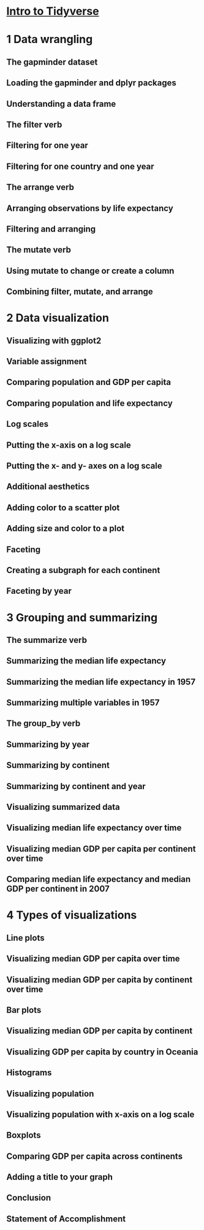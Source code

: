# [Intro to Tidyverse](https://app.datacamp.com/learn/courses/introduction-to-the-tidyverse)



# 1 Data wrangling



## The gapminder dataset

## Loading the gapminder and dplyr packages

## Understanding a data frame

## The filter verb

## Filtering for one year

## Filtering for one country and one year

## The arrange verb

## Arranging observations by life expectancy

## Filtering and arranging

## The mutate verb

## Using mutate to change or create a column

## Combining filter, mutate, and arrange


# 2 Data visualization



## Visualizing with ggplot2

## Variable assignment

## Comparing population and GDP per capita

## Comparing population and life expectancy

## Log scales

## Putting the x-axis on a log scale

## Putting the x- and y- axes on a log scale

## Additional aesthetics

## Adding color to a scatter plot

## Adding size and color to a plot

## Faceting

## Creating a subgraph for each continent

## Faceting by year


# 3 Grouping and summarizing



## The summarize verb

## Summarizing the median life expectancy

## Summarizing the median life expectancy in 1957

## Summarizing multiple variables in 1957

## The group_by verb

## Summarizing by year

## Summarizing by continent

## Summarizing by continent and year

## Visualizing summarized data

## Visualizing median life expectancy over time

## Visualizing median GDP per capita per continent over time

## Comparing median life expectancy and median GDP per continent in 2007


# 4 Types of visualizations



## Line plots

## Visualizing median GDP per capita over time

## Visualizing median GDP per capita by continent over time

## Bar plots

## Visualizing median GDP per capita by continent

## Visualizing GDP per capita by country in Oceania

## Histograms

## Visualizing population

## Visualizing population with x-axis on a log scale

## Boxplots

## Comparing GDP per capita across continents

## Adding a title to your graph

## Conclusion

## Statement of Accomplishment
 

